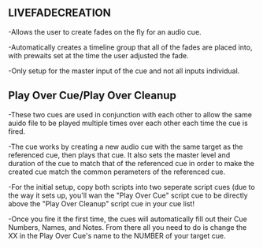 ## LIVEFADECREATION
-Allows the user to create fades on the fly for an audio cue.

-Automatically creates a timeline group that all of the fades are placed into, with prewaits set at the time the user adjusted the fade.

-Only setup for the master input of the cue and not all inputs individual.

## Play Over Cue/Play Over Cleanup
-These two cues are used in conjunction with each other to allow the same auido file to be played multiple times over each other each time the cue is fired.

-The cue works by creating a new audio cue with the same target as the referenced cue, then plays that cue. It also sets the master level and duration of the cue to match that of the referenced cue in order to make the created cue match the common perameters of the referenced cue.

-For the initial setup, copy both scripts into two seperate script cues (due to the way it sets up, you'll wan the "Play Over Cue" script cue to be directly above the "Play Over Cleanup" script cue in your cue list!

-Once you fire it the first time, the cues will automatically fill out their Cue Numbers, Names, and Notes. From there all you need to do is change the XX in the Play Over Cue's name to the NUMBER of your target cue.
